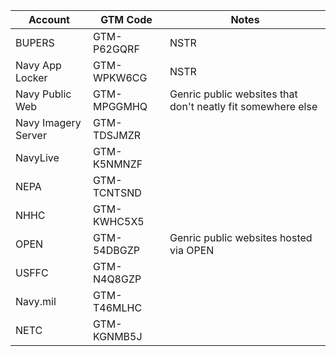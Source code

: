 |Account |GTM Code| Notes |
|--------|-------|-------|
|BUPERS  |GTM-P62GQRF| NSTR |
|Navy App Locker |GTM-WPKW6CG| NSTR |
|Navy Public Web |GTM-MPGGMHQ| Genric public websites that don't neatly fit somewhere else |
|Navy Imagery Server |GTM-TDSJMZR|
|NavyLive	|GTM-K5NMNZF|
|NEPA |GTM-TCNTSND|
|NHHC	|GTM-KWHC5X5|
|OPEN	|GTM-54DBGZP| Genric public websites hosted via OPEN|
|USFFC	|GTM-N4Q8GZP|
|Navy.mil |GTM-T46MLHC|
|NETC | GTM-KGNMB5J|
